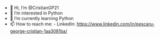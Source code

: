 - 👋 Hi, I’m @CristianGP21
- 👀 I’m interested in Python
- 🌱 I’m currently learning Python
- 📫 How to reach me:
        - LinkedIn: https://www.linkedin.com/in/pescaru-george-cristian-1aa3081ba/

